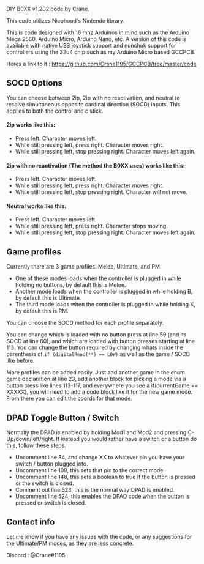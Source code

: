 DIY B0XX v1.202 code by Crane.

This code utilizes Nicohood's Nintendo library.

This is code designed with 16 mhz Arduinos in mind such as the Arduino Mega 2560, Arduino Micro, Arduino Nano, etc. A version of this code is available with native USB joystick support and nunchuk support for controllers using the 32u4 chip such as my Arduino Micro based GCCPCB.

Heres a link to it : https://github.com/Crane1195/GCCPCB/tree/master/code

## SOCD Options
You can choose between 2ip, 2ip with no reactivation, and neutral to resolve simultaneous opposite cardinal direction (SOCD) inputs. This applies to both the control and c stick.

#### 2ip works like this:
* Press left. Character moves left.
* While still pressing left, press right. Character moves right.
* While still pressing left, stop pressing right. Character moves left again.

#### 2ip with no reactivation (The method the B0XX uses) works like this:
* Press left. Character moves left.
* While still pressing left, press right. Character moves right.
* While still pressing left, stop pressing right. Character will not move.

#### Neutral works like this:
* Press left. Character moves left.
* While still pressing left, press right. Character stops moving.
* While still pressing left, stop pressing right. Character moves left again.

## Game profiles
Currently there are 3 game profiles. Melee, Ultimate, and PM.
* One of these modes loads when the controller is plugged in while holding no buttons, by default this is Melee.
* Another mode loads when the controller is plugged in while holding B, by default this is Ultimate.
* The third mode loads when the controller is plugged in while holding X, by default this is PM.

You can choose the SOCD method for each profile separately.

You can change which is loaded with no button press at line 59 (and its SOCD at line 60), and which are loaded with button presses starting at line 113. You can change the button required by changing whats inside the parenthesis of `if (digitalRead(**) == LOW)` as well as the game / SOCD like before.

More profiles can be added easily. Just add another game in the enum game declaration at line 23, add another block for picking a mode via a button press like lines 113-117, and everywhere you see a if(currentGame == XXXXX), you will need to add a code block like it for the new game mode. From there you can edit the coords for that mode.

## DPAD Toggle Button / Switch
Normally the DPAD is enabled by holding Mod1 and Mod2 and pressing C-Up/down/left/right. If instead you would rather have a switch or a button do this, follow these steps.
* Uncomment line 84, and change XX to whatever pin you have your switch / button plugged into.
* Uncomment line 109, this sets that pin to the correct mode.
* Uncomment line 148, this sets a boolean to true if the button is pressed or the switch is closed.
* Comment out line 523, this is the normal way DPAD is enabled.
* Uncomment line 524, this enables the DPAD code when the button is pressed or switch is closed.

## Contact info

Let me know if you have any issues with the code, or any suggestions for the Ultimate/PM modes, as they are less concrete.

Discord : @Crane#1195
